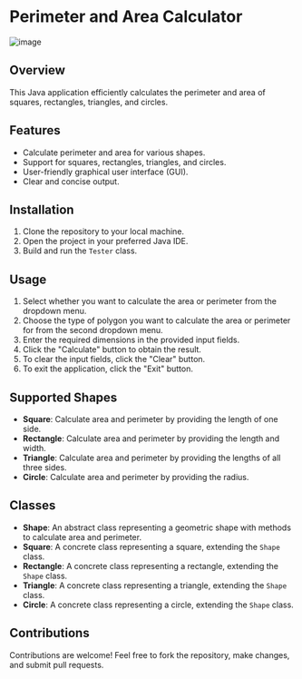 # Perimeter and Area Calculator


![image](https://github.com/Hendrizzzz/CS122-Midterms-GroupProject2/assets/139997209/c8acdabb-46c7-4d46-93b6-4051db42ae46)


## Overview
This Java application efficiently calculates the perimeter and area of squares, rectangles, triangles, and circles.

## Features
- Calculate perimeter and area for various shapes.
- Support for squares, rectangles, triangles, and circles.
- User-friendly graphical user interface (GUI).
- Clear and concise output.

## Installation
1. Clone the repository to your local machine.
2. Open the project in your preferred Java IDE.
3. Build and run the `Tester` class.

## Usage
1. Select whether you want to calculate the area or perimeter from the dropdown menu.
2. Choose the type of polygon you want to calculate the area or perimeter for from the second dropdown menu.
3. Enter the required dimensions in the provided input fields.
4. Click the "Calculate" button to obtain the result.
5. To clear the input fields, click the "Clear" button.
6. To exit the application, click the "Exit" button.

## Supported Shapes
- **Square**: Calculate area and perimeter by providing the length of one side.
- **Rectangle**: Calculate area and perimeter by providing the length and width.
- **Triangle**: Calculate area and perimeter by providing the lengths of all three sides.
- **Circle**: Calculate area and perimeter by providing the radius.

## Classes
- **Shape**: An abstract class representing a geometric shape with methods to calculate area and perimeter.
- **Square**: A concrete class representing a square, extending the `Shape` class.
- **Rectangle**: A concrete class representing a rectangle, extending the `Shape` class.
- **Triangle**: A concrete class representing a triangle, extending the `Shape` class.
- **Circle**: A concrete class representing a circle, extending the `Shape` class.

## Contributions
Contributions are welcome! Feel free to fork the repository, make changes, and submit pull requests.

